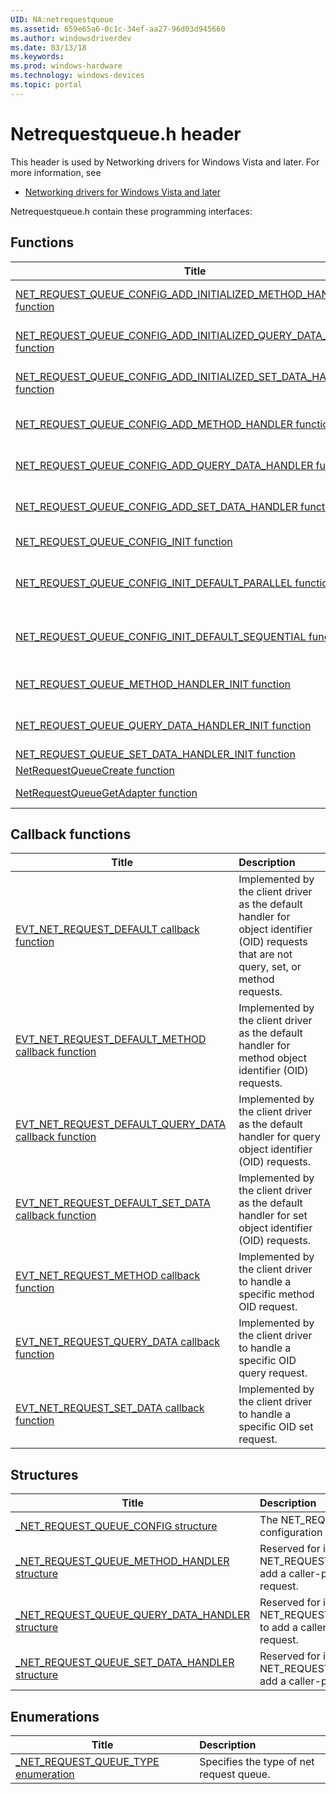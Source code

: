 ```yaml
---
UID: NA:netrequestqueue
ms.assetid: 659e65a6-0c1c-34ef-aa27-96d03d945660
ms.author: windowsdriverdev
ms.date: 03/13/18
ms.keywords: 
ms.prod: windows-hardware
ms.technology: windows-devices
ms.topic: portal
---
```


# Netrequestqueue.h header



This header is used by Networking drivers for Windows Vista and later. For more information, see
- [Networking drivers for Windows Vista and later](../_netvista/index.md)

Netrequestqueue.h contain these programming interfaces:


## Functions

| Title   | Description   |
| ---- |:---- |
| [NET_REQUEST_QUEUE_CONFIG_ADD_INITIALIZED_METHOD_HANDLER function](nf-netrequestqueue-net_request_queue_config_add_initialized_method_handler.md) | Adds a caller-provided, pre-initialized custom method request handler structure to a NET_REQUEST_QUEUE_CONFIG structure. |
| [NET_REQUEST_QUEUE_CONFIG_ADD_INITIALIZED_QUERY_DATA_HANDLER function](nf-netrequestqueue-net_request_queue_config_add_initialized_query_data_handler.md) | Adds a caller-provided, pre-initialized query request handler structure to a NET_REQUEST_QUEUE_CONFIG structure. |
| [NET_REQUEST_QUEUE_CONFIG_ADD_INITIALIZED_SET_DATA_HANDLER function](nf-netrequestqueue-net_request_queue_config_add_initialized_set_data_handler.md) | Adds a caller-provided, pre-initialized set request handler structure to a NET_REQUEST_QUEUE_CONFIG structure. |
| [NET_REQUEST_QUEUE_CONFIG_ADD_METHOD_HANDLER function](nf-netrequestqueue-net_request_queue_config_add_method_handler.md) | Adds a caller-provided handler for a specific OID method request to a NET_REQUEST_QUEUE_CONFIG structure. |
| [NET_REQUEST_QUEUE_CONFIG_ADD_QUERY_DATA_HANDLER function](nf-netrequestqueue-net_request_queue_config_add_query_data_handler.md) | Adds a caller-provided handler for a specific OID query data request to a NET_REQUEST_QUEUE_CONFIG structure. |
| [NET_REQUEST_QUEUE_CONFIG_ADD_SET_DATA_HANDLER function](nf-netrequestqueue-net_request_queue_config_add_set_data_handler.md) | Adds a caller-provided handler for a specific OID set data request to a NET_REQUEST_QUEUE_CONFIG structure. |
| [NET_REQUEST_QUEUE_CONFIG_INIT function](nf-netrequestqueue-net_request_queue_config_init.md) | Initializes a caller-allocated NET_REQUEST_QUEUE_CONFIG structure. |
| [NET_REQUEST_QUEUE_CONFIG_INIT_DEFAULT_PARALLEL function](nf-netrequestqueue-net_request_queue_config_init_default_parallel.md) | Initializes a caller-allocated NET_REQUEST_QUEUE_CONFIG structure to create a default parallel request queue for direct control requests (OIDs). |
| [NET_REQUEST_QUEUE_CONFIG_INIT_DEFAULT_SEQUENTIAL function](nf-netrequestqueue-net_request_queue_config_init_default_sequential.md) | Initializes a caller-allocated NET_REQUEST_QUEUE_CONFIG structure to create a default sequential request queue for normal control requests (OIDs). |
| [NET_REQUEST_QUEUE_METHOD_HANDLER_INIT function](nf-netrequestqueue-net_request_queue_method_handler_init.md) | Initializes a caller-allocated NET_REQUEST_QUEUE_METHOD_HANDLER structure. |
| [NET_REQUEST_QUEUE_QUERY_DATA_HANDLER_INIT function](nf-netrequestqueue-net_request_queue_query_data_handler_init.md) | Initializes a caller-allocated NET_REQUEST_QUEUE_QUERY_DATA_HANDLER structure. |
| [NET_REQUEST_QUEUE_SET_DATA_HANDLER_INIT function](nf-netrequestqueue-net_request_queue_set_data_handler_init.md) | TBD |
| [NetRequestQueueCreate function](nf-netrequestqueue-netrequestqueuecreate.md) | Creates a net request queue object. |
| [NetRequestQueueGetAdapter function](nf-netrequestqueue-netrequestqueuegetadapter.md) | Retrieves the NETADAPTER object corresponding to a NETREQUESTQUEUE. |

## Callback functions

| Title   | Description   |
| ---- |:---- |
| [EVT_NET_REQUEST_DEFAULT callback function](nc-netrequestqueue-evt_net_request_default.md) | Implemented by the client driver as the default handler for object identifier (OID) requests that are not query, set, or method requests. |
| [EVT_NET_REQUEST_DEFAULT_METHOD callback function](nc-netrequestqueue-evt_net_request_default_method.md) | Implemented by the client driver as the default handler for method object identifier (OID) requests. |
| [EVT_NET_REQUEST_DEFAULT_QUERY_DATA callback function](nc-netrequestqueue-evt_net_request_default_query_data.md) | Implemented by the client driver as the default handler for query object identifier (OID) requests. |
| [EVT_NET_REQUEST_DEFAULT_SET_DATA callback function](nc-netrequestqueue-evt_net_request_default_set_data.md) | Implemented by the client driver as the default handler for set object identifier (OID) requests. |
| [EVT_NET_REQUEST_METHOD callback function](nc-netrequestqueue-evt_net_request_method.md) | Implemented by the client driver to handle a specific method OID request. |
| [EVT_NET_REQUEST_QUERY_DATA callback function](nc-netrequestqueue-evt_net_request_query_data.md) | Implemented by the client driver to handle a specific OID query request. |
| [EVT_NET_REQUEST_SET_DATA callback function](nc-netrequestqueue-evt_net_request_set_data.md) | Implemented by the client driver to handle a specific OID set request. |

## Structures

| Title   | Description   |
| ---- |:---- |
| [_NET_REQUEST_QUEUE_CONFIG structure](ns-netrequestqueue-_net_request_queue_config.md) | The NET_REQUEST_QUEUE_CONFIG structure represents configuration information for a net request queue. |
| [_NET_REQUEST_QUEUE_METHOD_HANDLER structure](ns-netrequestqueue-_net_request_queue_method_handler.md) | Reserved for internal use. Call NET_REQUEST_QUEUE_CONFIG_ADD_METHOD_HANDLER to add a caller-provided handler for a specific OID method request. |
| [_NET_REQUEST_QUEUE_QUERY_DATA_HANDLER structure](ns-netrequestqueue-_net_request_queue_query_data_handler.md) | Reserved for internal use. Call NET_REQUEST_QUEUE_CONFIG_ADD_QUERY_DATA_HANDLER to add a caller-provided handler for a specific OID query request. |
| [_NET_REQUEST_QUEUE_SET_DATA_HANDLER structure](ns-netrequestqueue-_net_request_queue_set_data_handler.md) | Reserved for internal use. Call NET_REQUEST_QUEUE_CONFIG_ADD_SET_DATA_HANDLER to add a caller-provided handler for a specific OID set request. |

## Enumerations

| Title   | Description   |
| ---- |:---- |
| [_NET_REQUEST_QUEUE_TYPE enumeration](ne-netrequestqueue-_net_request_queue_type.md) | Specifies the type of net request queue. |
